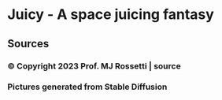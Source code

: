 # Juicy - A space juicing fantasy

## Sources

### © Copyright 2023 Prof. MJ Rossetti | source

### Pictures generated from Stable Diffusion
